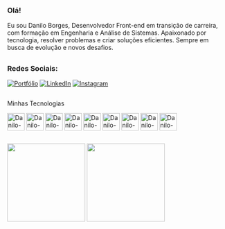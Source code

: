 ### Olá!
Eu sou Danilo Borges, Desenvolvedor Front-end em transição de carreira, com formação em Engenharia e Análise de Sistemas. Apaixonado por tecnologia, resolver problemas e criar soluções eficientes. Sempre em busca de evolução e novos desafios.

##

### Redes Sociais:

[![Portfólio](https://img.shields.io/badge/GitHub-100000?style=for-the-badge&logo=github&logoColor=white)](https://idaniloborges.github.io/)
[![LinkedIn](	https://img.shields.io/badge/LinkedIn-0077B5?style=for-the-badge&logo=linkedin&logoColor=white)]([https://idaniloborges.github.io/](https://www.linkedin.com/in/danilo-borges-desenvolvedor-frontend-backend-engenheiro/))
[![Instagram](https://img.shields.io/badge/Instagram-E4405F?style=for-the-badge&logo=instagram&logoColor=white)](https://idaniloborges.github.io/)



##

Minhas Tecnologias          

<div>
  <img align="center" alt="Danilo-html" height:"30" width="40" src="https://cdn.jsdelivr.net/gh/devicons/devicon@latest/icons/html5/html5-plain.svg" />
  <img align="center" alt="Danilo-html" height:"30" width="40" src="https://cdn.jsdelivr.net/gh/devicons/devicon@latest/icons/css3/css3-plain.svg" />
  <img align="center" alt="Danilo-html" height:"30" width="40" src="https://cdn.jsdelivr.net/gh/devicons/devicon@latest/icons/javascript/javascript-plain.svg" />
  <img align="center" alt="Danilo-html" height:"30" width="40" src="https://cdn.jsdelivr.net/gh/devicons/devicon@latest/icons/react/react-original.svg" />
  <img align="center" alt="Danilo-html" height:"30" width="40" src="https://cdn.jsdelivr.net/gh/devicons/devicon@latest/icons/nodejs/nodejs-original-wordmark.svg" />
  <img align="center" alt="Danilo-html" height:"30" width="40" src="https://cdn.jsdelivr.net/gh/devicons/devicon@latest/icons/mysql/mysql-original-wordmark.svg" />
  <img align="center" alt="Danilo-html" height:"30" width="40" src="https://cdn.jsdelivr.net/gh/devicons/devicon@latest/icons/docker/docker-plain-wordmark.svg" />
  <img align="center" alt="Danilo-html" height:"30" width="40" src="https://cdn.jsdelivr.net/gh/devicons/devicon@latest/icons/git/git-plain-wordmark.svg" />
  <img align="center" alt="Danilo-html" height:"30" width="40" src="https://cdn.jsdelivr.net/gh/devicons/devicon@latest/icons/github/github-original-wordmark.svg" />
</div>

##

<div>
   <img height="180em" src="https://github-readme-stats.vercel.app/api?username=idaniloborges&show_icons=true&theme=highcontrast"/>
   <img height="180em" src="https://github-readme-stats.vercel.app/api/top-langs/?username=idaniloborges&layout=compact&theme=highcontrast"/>
</div>



